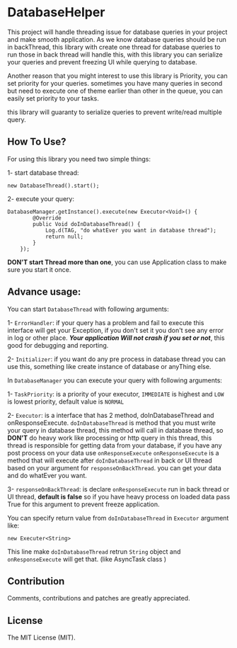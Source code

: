# DatabaseHelper
This project will handle threading issue for database queries in your project and make smooth application. As we know database queries should be run in backThread, this library with create one thread for database queries to run those in back thread will handle this, with this library you can serialize your queries and prevent freezing UI while querying to database. 

Another reason that you might interest to use this library is Priority, you can set priority for your queries. sometimes you have many queries in second but need to execute one of theme earlier than other in the queue, you can easily set priority to your tasks.

this library will guaranty to serialize queries to prevent write/read multiple query.

How To Use?
----

For using this library you need two simple things:

1- start database thread:

    new DatabaseThread().start();

2- execute your query:

    DatabaseManager.getInstance().execute(new Executor<Void>() {
            @Override
            public Void doInDatabaseThread() {
                Log.d(TAG, "do whatEver you want in database thread");
                return null;
            }
        });
        
**DON'T start Thread more than one**, you can use Application class to make sure you start it once.

**Advance usage:**
---

You can start `DatabaseThread` with following arguments:

1- `ErrorHandler`: if your query has a problem and fail to execute this interface will get your Exception, if you don't set it you don't see any error in log or other place. ***Your application Will not crash if you set or not***, this good for debugging and reporting.

2- `Initializer`: if you want do any pre process in database thread you can use this, something like create instance of database or anyThing else.

In `DatabaseManager` you can execute your query with following arguments:

1- `TaskPriority`: is a priority of your executor, `IMMEDIATE` is highest and `LOW` is lowest priority, default value is `NORMAL`

2- `Executor`: is a interface that has 2 method, doInDatabaseThread and onResponseExecute.
`doInDatabaseThread` is method that you must write your query in database thread, this method will call in database thread, so **DON'T** do heavy work like processing or http query in this thread, this thread is responsible for getting data from your database, if you have any post process on your data use `onResponseExecute`
`onResponseExecute` is a method that will execute after `doInDatabaseThread` in back or UI thread based on your argument for `responseOnBackThread`. you can get your data and do whatEver you want.

3- `responseOnBackThread`: is declare `onResponseExecute` run in back thread or UI thread, **default is false** so if you have heavy process on loaded data pass True for this argument to prevent freeze application.


You can specify return value from `doInDatabaseThread` in `Executor` argument like:

    new Executer<String>  

This line make `doInDatabaseThread` retrun `String` object and `onResponseExecute` will get that. (like AsyncTask class )



Contribution
-----

Comments, contributions and patches are greatly appreciated.

License
-----
The MIT License (MIT).
